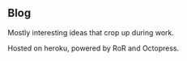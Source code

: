 ## Blog

Mostly interesting ideas that crop up during work.

Hosted on heroku, powered by RoR and Octopress.
